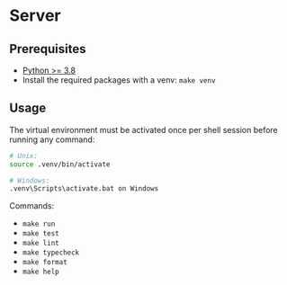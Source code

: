 # Server

## Prerequisites

- [Python >= 3.8](https://www.python.org/downloads/)
- Install the required packages with a venv: `make venv`

## Usage

The virtual environment must be activated once per shell session before running any command:
```sh
# Unix:
source .venv/bin/activate

# Windows:
.venv\Scripts\activate.bat on Windows
```

Commands:
- `make run`
- `make test`
- `make lint`
- `make typecheck`
- `make format`
- `make help`
